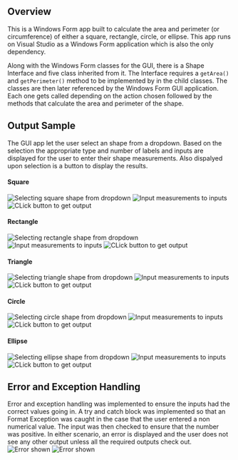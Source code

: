 ## Overview
This is a Windows Form app built to calculate the area and perimeter (or circumference) of either a square, rectangle, circle, or ellipse. This app runs on Visual Studio as a Windows Form application which is also the only dependency.

Along with the Windows Form classes for the GUI, there is a Shape Interface and five class inherited from it. The Interface requires a `getArea()` and `getPerimeter()` method to be implemented by in the child classes. The classes are then later referenced by the Windows Form GUI application. Each one gets called depending on the action chosen followed by the methods that calculate the area and perimeter of the shape.



## Output Sample
The GUI app let the user select an shape from a dropdown. Based on the selection the appropriate type and number of labels and inputs are displayed for the user to enter their shape measurements. Also dispalyed upon selection is a button to display the results.
#### Square
![Selecting square shape from dropdown](/images/square1.png)
![Input measurements to inputs](/images/square2.png)
![CLick button to get output](/images/square3.png)
#### Rectangle
![Selecting rectangle shape from dropdown](/images/rectangle1.png)
![Input measurements to inputs](/images/rectangle2.png)
![CLick button to get output](/images/rectangle3.png)
#### Triangle
![Selecting triangle shape from dropdown](/images/triangle1.png)
![Input measurements to inputs](/images/triangle2.png)
![CLick button to get output](/images/triangle3.png)
#### Circle
![Selecting circle shape from dropdown](/images/circle1.png)
![Input measurements to inputs](/images/circle2.png)
![CLick button to get output](/images/circle3.png)
#### Ellipse
![Selecting ellipse shape from dropdown](/images/ellipse1.png)
![Input measurements to inputs](/images/ellipse2.png)
![CLick button to get output](/images/ellipse3.png)

## Error and Exception Handling
Error and exception handling was implemented to ensure the inputs had the correct values going in. A try and catch block was implemented so that an Format Exception was caught in the case that the user entered a non numerical value. The input was then checked to ensure that the number was positive. In either scenario, an error is displayed and the user does not see any other output unless all the required outputs check out.
![Error shown](/images/exceptionHandling.png)
![Error shown](/images/errorHandling.png)